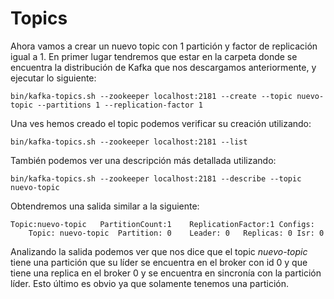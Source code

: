 # Topics
Ahora vamos a crear un nuevo topic con 1 partición y factor de replicación igual a 1. En primer lugar tendremos que estar en la carpeta donde se encuentra la distribución de Kafka que nos descargamos anteriormente, y ejecutar lo siguiente:
```
bin/kafka-topics.sh --zookeeper localhost:2181 --create --topic nuevo-topic --partitions 1 --replication-factor 1
```

Una ves hemos creado el topic podemos verificar su creación utilizando:
```
bin/kafka-topics.sh --zookeeper localhost:2181 --list
```

También podemos ver una descripción más detallada utilizando:
```
bin/kafka-topics.sh --zookeeper localhost:2181 --describe --topic nuevo-topic
```
Obtendremos una salida similar a la siguiente:
```
Topic:nuevo-topic	PartitionCount:1	ReplicationFactor:1	Configs:
	Topic: nuevo-topic	Partition: 0	Leader: 0	Replicas: 0	Isr: 0
```
Analizando la salida podemos ver que nos dice que el topic *nuevo-topic* tiene una partición que su líder se encuentra en el broker con id 0 y que tiene una replica en el broker 0 y se encuentra en sincronía con la partición líder. Esto último es obvio ya que solamente tenemos una partición.
